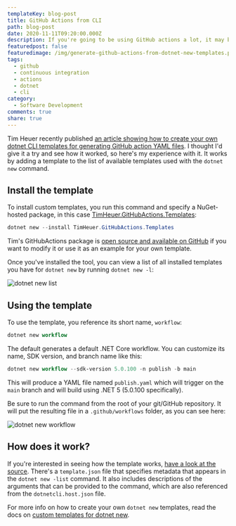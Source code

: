 ```yaml
---
templateKey: blog-post
title: GitHub Actions from CLI
path: blog-post
date: 2020-11-11T09:20:00.000Z
description: If you're going to be using GitHub actions a lot, it may be worthwhile to create reusable templates you can create from the dotnet command line interface.
featuredpost: false
featuredimage: /img/generate-github-actions-from-dotnet-new-templates.png
tags:
  - github
  - continuous integration
  - actions
  - dotnet
  - cli
category:
  - Software Development
comments: true
share: true
---
```


Tim Heuer recently published [an article showing how to create your own dotnet CLI templates for generating GitHub action YAML files](https://timheuer.com/blog/generate-github-actions-workflow-from-cli/). I thought I'd give it a try and see how it worked, so here's my experience with it. It works by adding a template to the list of available templates used with the `dotnet new` command.

## Install the template

To install custom templates, you run this command and specify a NuGet-hosted package, in this case [TimHeuer.GitHubActions.Templates](https://www.nuget.org/packages/TimHeuer.GitHubActions.Templates/):

```powershell
dotnet new --install TimHeuer.GitHubActions.Templates
```

Tim's GitHubActions package is [open source and available on GitHub](https://github.com/timheuer/dotnet-workflow) if you want to modify it or use it as an example for your own template.

Once you've installed the tool, you can view a list of all installed templates you have for `dotnet new` by running `dotnet new -l`:

![dotnet new list](/img/dotnet-new-list.png)

## Using the template

To use the template, you reference its short name, `workflow`:

```powershell
dotnet new workflow
```

The default generates a default .NET Core workflow. You can customize its name, SDK version, and branch name like this:

```powershell
dotnet new workflow --sdk-version 5.0.100 -n publish -b main
```

This will produce a YAML file named `publish.yaml` which will trigger on the `main` branch and will build using .NET 5 (5.0.100 specifically).

Be sure to run the command from the root of your git/GitHub repository. It will put the resulting file in a `.github/workflows` folder, as you can see here:

![dotnet new workflow](/img/dotnet-new-workflow.png)

## How does it work?

If you're interested in seeing how the template works, [have a look at the source](https://github.com/timheuer/dotnet-workflow/tree/main/src). There's a `template.json` file that specifies metadata that appears in the `dotnet new -list` command. It also includes descriptions of the arguments that can be provided to the command, which are also referenced from the `dotnetcli.host.json` file.

For more info on how to create your own `dotnet new` templates, read the docs on [custom templates for dotnet new](https://docs.microsoft.com/en-us/dotnet/core/tools/custom-templates).
